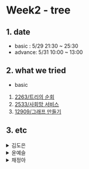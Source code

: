 # Week2 - tree

## 1. date
- basic : 5/29 21:30 ~ 25:30
- advance: 5/31 10:00 ~ 13:00

## 2. what we tried
- basic
1. [2263/트리의 순회](https://www.acmicpc.net/problem/2263)
2. [2533/사회망 서비스](https://www.acmicpc.net/problem/2533)
3. [12909/그래프 만들기](https://www.acmicpc.net/problem/12909)

## 3. etc
<details>
<summary>김도은</summary>
<div markdown="1">       



</div>
</details>
<details>
<summary>윤예슬</summary>
<div markdown="1">       



</div>
</details>

<details>
<summary>채정아</summary>
<div markdown="1">       

* [2263] 트리의 순회 
	- post order 를 루트 노드 찾기에만 사용하고 모든걸 inorder 로 해결하려 해서 틀렸음
</div>
</details>